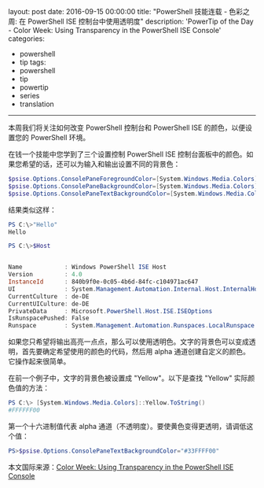 layout: post
date: 2016-09-15 00:00:00
title: "PowerShell 技能连载 - 色彩之周: 在 PowerShell ISE 控制台中使用透明度"
description: 'PowerTip of the Day - Color Week: Using Transparency in the PowerShell ISE Console'
categories:
- powershell
- tip
tags:
- powershell
- tip
- powertip
- series
- translation
---
本周我们将关注如何改变 PowerShell 控制台和 PowerShell ISE 的颜色，以便设置您的 PowerShell 环境。

在钱一个技能中您学到了三个设置控制 PowerShell ISE 控制台面板中的颜色。如果您希望的话，还可以为输入和输出设置不同的背景色：

```powershell
$psise.Options.ConsolePaneForegroundColor=[System.Windows.Media.Colors]::LightSkyBlue
$psise.Options.ConsolePaneBackgroundColor=[System.Windows.Media.Colors]::DarkGreen
$psise.Options.ConsolePaneTextBackgroundColor=[System.Windows.Media.Colors]::Yellow
```

结果类似这样：

```powershell
PS C:\>"Hello"
Hello

PS C:\>$Host


Name            : Windows PowerShell ISE Host
Version         : 4.0
InstanceId      : 840b9f0e-0c05-4b6d-84fc-c104971ac647
UI              : System.Management.Automation.Internal.Host.InternalHostUserInterface
CurrentCulture  : de-DE
CurrentUICulture: de-DE
PrivateData     : Microsoft.PowerShell.Host.ISE.ISEOptions
IsRunspacePushed: False
Runspace        : System.Management.Automation.Runspaces.LocalRunspace
```

如果您只希望将输出高亮一点点，那么可以使用透明色。文字的背景色可以变成透明，首先要确定希望使用的颜色的代码，然后用 alpha 通道创建自定义的颜色。它操作起来很简单。

在前一个例子中，文字的背景色被设置成 "Yellow"。以下是查找 "Yellow" 实际颜色值的方法：

```powershell
PS C:\> [System.Windows.Media.Colors]::Yellow.ToString()
#FFFFFF00
```

第一个十六进制值代表 alpha 通道（不透明度）。要使黄色变得更透明，请调低这个值：

```powershell
PS>$psise.Options.ConsolePaneTextBackgroundColor="#33FFFF00"
```

<!--more-->
本文国际来源：[Color Week: Using Transparency in the PowerShell ISE Console](http://community.idera.com/powershell/powertips/b/tips/posts/color-week-using-transparency-in-the-powershell-ise-console)
